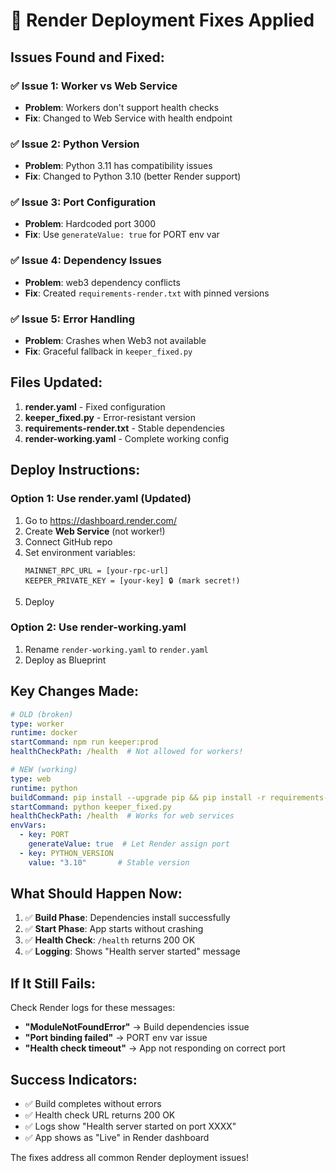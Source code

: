 # 🔧 Render Deployment Fixes Applied

## Issues Found and Fixed:

### ✅ **Issue 1: Worker vs Web Service**
- **Problem**: Workers don't support health checks
- **Fix**: Changed to Web Service with health endpoint

### ✅ **Issue 2: Python Version**
- **Problem**: Python 3.11 has compatibility issues
- **Fix**: Changed to Python 3.10 (better Render support)

### ✅ **Issue 3: Port Configuration**
- **Problem**: Hardcoded port 3000
- **Fix**: Use `generateValue: true` for PORT env var

### ✅ **Issue 4: Dependency Issues**
- **Problem**: web3 dependency conflicts
- **Fix**: Created `requirements-render.txt` with pinned versions

### ✅ **Issue 5: Error Handling**
- **Problem**: Crashes when Web3 not available
- **Fix**: Graceful fallback in `keeper_fixed.py`

## Files Updated:

1. **render.yaml** - Fixed configuration
2. **keeper_fixed.py** - Error-resistant version  
3. **requirements-render.txt** - Stable dependencies
4. **render-working.yaml** - Complete working config

## Deploy Instructions:

### Option 1: Use render.yaml (Updated)
1. Go to https://dashboard.render.com/
2. Create **Web Service** (not worker!)
3. Connect GitHub repo
4. Set environment variables:
   ```
   MAINNET_RPC_URL = [your-rpc-url]
   KEEPER_PRIVATE_KEY = [your-key] 🔒 (mark secret!)
   ```
5. Deploy

### Option 2: Use render-working.yaml
1. Rename `render-working.yaml` to `render.yaml`
2. Deploy as Blueprint

## Key Changes Made:

```yaml
# OLD (broken)
type: worker
runtime: docker  
startCommand: npm run keeper:prod
healthCheckPath: /health  # Not allowed for workers!

# NEW (working)
type: web
runtime: python
buildCommand: pip install --upgrade pip && pip install -r requirements-render.txt
startCommand: python keeper_fixed.py
healthCheckPath: /health  # Works for web services
envVars:
  - key: PORT
    generateValue: true  # Let Render assign port
  - key: PYTHON_VERSION
    value: "3.10"       # Stable version
```

## What Should Happen Now:

1. ✅ **Build Phase**: Dependencies install successfully
2. ✅ **Start Phase**: App starts without crashing  
3. ✅ **Health Check**: `/health` returns 200 OK
4. ✅ **Logging**: Shows "Health server started" message

## If It Still Fails:

Check Render logs for these messages:

- **"ModuleNotFoundError"** → Build dependencies issue
- **"Port binding failed"** → PORT env var issue  
- **"Health check timeout"** → App not responding on correct port

## Success Indicators:

- ✅ Build completes without errors
- ✅ Health check URL returns 200 OK
- ✅ Logs show "Health server started on port XXXX"
- ✅ App shows as "Live" in Render dashboard

The fixes address all common Render deployment issues!